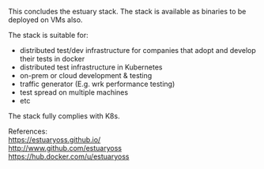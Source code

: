This concludes the estuary stack. The stack is available as binaries to be deployed on VMs also.  

The stack is suitable for:
- distributed test/dev infrastructure for companies that adopt and develop their tests in docker
- distributed test infrastructure in Kubernetes  
- on-prem or cloud development & testing  
- traffic generator (E.g. wrk performance testing)
- test spread on multiple machines 
- etc 

The stack fully complies with K8s.

References:  
https://estuaryoss.github.io/  
http://www.github.com/estuaryoss  
https://hub.docker.com/u/estuaryoss  

